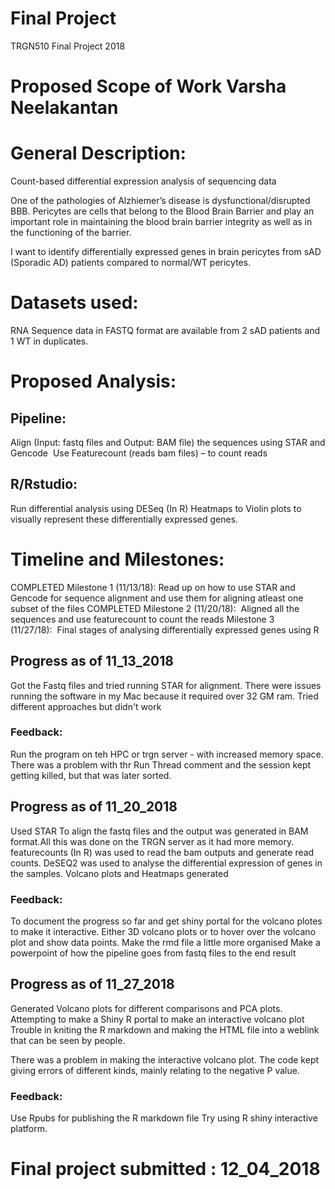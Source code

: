 # Final Project
TRGN510 Final Project 2018

# Proposed Scope of Work       Varsha Neelakantan


# General Description: 

Count-based differential expression analysis of sequencing data

One of the pathologies of Alzhiemer’s disease is dysfunctional/disrupted BBB. Pericytes are cells that belong to the Blood Brain Barrier and play an important role in maintaining the blood brain barrier integrity as well as in the functioning of the barrier. 

I want to identify differentially expressed genes in brain pericytes from sAD (Sporadic AD) patients compared to normal/WT pericytes. 

# Datasets used: 

RNA Sequence data in FASTQ format are available from 2 sAD patients and 1 WT in duplicates. 

# Proposed Analysis: 
## Pipeline:

Align (Input: fastq files and  Output: BAM file) the sequences using STAR and Gencode 
Use Featurecount (reads bam files) – to count reads 

## R/Rstudio:

Run differential analysis using DESeq (In R)
Heatmaps to Violin plots to visually represent these differentially expressed genes.

# Timeline and Milestones:

COMPLETED Milestone 1 (11/13/18): Read up on how to use STAR and Gencode for sequence alignment and use them for aligning atleast one subset of the files
COMPLETED Milestone 2 (11/20/18):  Aligned all the sequences and use featurecount to count the reads
Milestone 3 (11/27/18):  Final stages of analysing differentially expressed genes using R

## Progress as of 11_13_2018

Got the Fastq files and tried running STAR for alignment. There were issues running the software in my Mac because it required over 32 GM ram. Tried different approaches but didn't work

### Feedback: 

Run the program on teh HPC or trgn server - with increased memory space. There was a problem with thr Run Thread comment and the session kept getting killed, but that was later sorted.

## Progress as of 11_20_2018

Used STAR To align the fastq files and the output was generated in BAM format.All this was done on the TRGN server as it had more memory. 
featurecounts (In R) was used to read the bam outputs and generate read counts.
DeSEQ2 was used to analyse the differential expression of genes in the samples.
Volcano plots and Heatmaps generated

### Feedback:

To document the progress so far and get shiny portal for the volcano plotes to make it interactive.
Either 3D volcano plots or to hover over the volcano plot and show data points.
Make the rmd file a little more organised 
Make a powerpoint of how the pipeline goes from fastq files to the end result


## Progress as of 11_27_2018

Generated Volcano plots for different comparisons and PCA plots.
Attempting to make a Shiny R portal to make an interactive volcano plot
Trouble in kniting the R markdown and making the HTML file into a weblink that can be seen by people.

There was a problem in making the interactive volcano plot. The code kept giving errors of different kinds, mainly relating to the negative P value. 

### Feedback:

Use Rpubs for publishing the R markdown file
Try using R shiny interactive platform.


# Final project submitted : 12_04_2018

